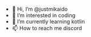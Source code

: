 - 👋 Hi, I’m @justmikaido
- 👀 I’m interested in coding
- 🌱 I’m currently learning kotlin
- 📫 How to reach me discord
